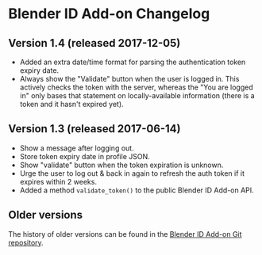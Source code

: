 # Blender ID Add-on Changelog

## Version 1.4 (released 2017-12-05)

- Added an extra date/time format for parsing the authentication token expiry date.
- Always show the "Validate" button when the user is logged in. This actively checks the token with
  the server, whereas the "You are logged in" only bases that statement on locally-available
  information (there is a token and it hasn't expired yet).


## Version 1.3 (released 2017-06-14)

- Show a message after logging out.
- Store token expiry date in profile JSON.
- Show "validate" button when the token expiration is unknown.
- Urge the user to log out & back in again to refresh the auth token if it expires within 2 weeks.
- Added a method `validate_token()` to the public Blender ID Add-on API.


## Older versions

The history of older versions can be found in the
[Blender ID Add-on Git repository](https://developer.blender.org/diffusion/BIA/).
